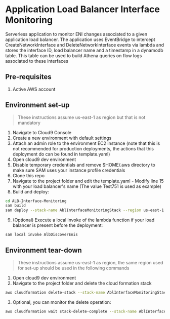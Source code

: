 # Application Load Balancer Interface Monitoring

Serverless application to monitor ENI changes associated to a given application load balancer. The application uses 
EventBridge to intercept CreateNetworkInterface and DeleteNetworkInterface events via lambda and stores the interface ID, load balancer name and a timestamp 
in a dynamodb table. This table can be used to build Athena queries on flow logs associated to these interfaces

## Pre-requisites

1. Active AWS account

## Environment set-up

> These instructions assume us-east-1 as region but that is not mandatory

1. Navigate to Cloud9 Console
2. Create a new environment with default settings 
3. Attach an admin role to the environment EC2 instance (note that this is not recommended for production deployments, the actions that this deployment do can be found in template.yaml)
4. Open cloud9 dev environment
5. Disable temporary credentials and remove $HOME/.aws directory to make sure SAM uses your instance profile credentials
6. Clone this repo
7. Navigate to the project folder and edit the template.yaml - Modify line 15 with your load balancer's name (The value Test751 is used as example)
8. Build and deploy:

```bash
cd ALB-Interface-Monitoring
sam build
sam deploy --stack-name AblInterfaceMonitoringStack --region us-east-1  --resolve-s3 --capabilities CAPABILITY_IAM
```

9. (Optional) Execute a local invoke of the lambda function if your load balancer is present before the deployment:

```bash
sam local invoke AlbDiscoverEnis 
```

## Environment tear-down

> These instructions assume us-east-1 as region, the same region used for set-up should be used in the following commands

1. Open cloud9 dev environment
2. Navigate to the project folder and delete the cloud formation stack

```bash
aws cloudformation delete-stack --stack-name AblInterfaceMonitoringStack --region us-east-1
```
3. Optional, you can monitor the delete operation:

```bash
aws cloudformation wait stack-delete-complete --stack-name AblInterfaceMonitoringStack --region us-east-1
``` 